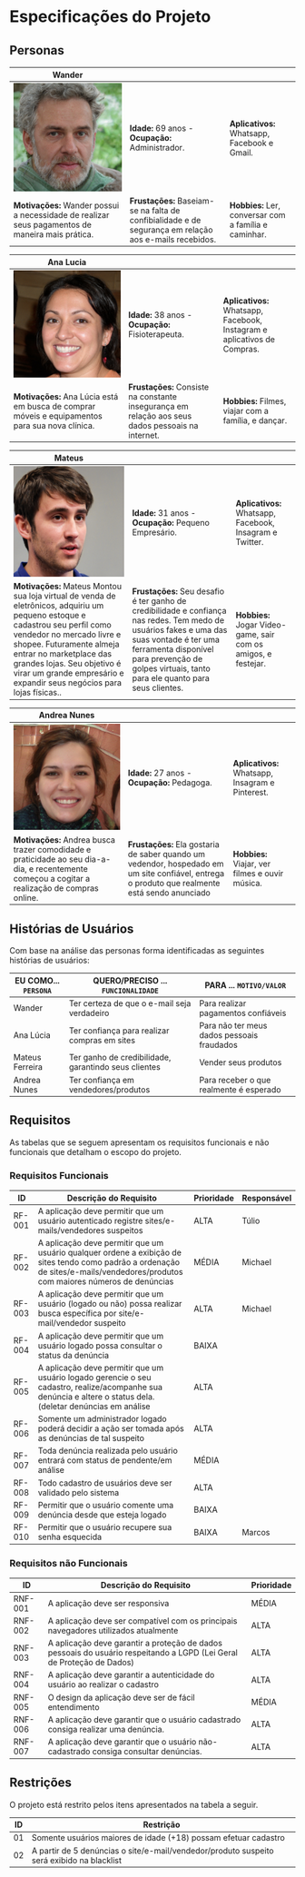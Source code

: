 # Especificações do Projeto

## Personas
| **Wander**             |                                 |                       |
|--------------------|---------------------------------|-----------------------------------|
|![](https://github.com/ICEI-PUC-Minas-PMV-SI/pmv-si-2022-2-e1-proj-web-t3-sos-web/blob/main/docs/img/Wander.jpg)|**Idade:** 69 anos - **Ocupação:** Administrador.|**Aplicativos:** Whatsapp, Facebook e Gmail.
|**Motivações:**  Wander possui a necessidade de realizar seus pagamentos de maneira mais prática.|**Frustações:** Baseiam-se na falta de confibialidade e de segurança em relação aos e-mails recebidos.|**Hobbies:** Ler, conversar com a família e caminhar.|

| **Ana Lucia**          |                                 |                       |
|--------------------|---------------------------------|-----------------------------------|
|![](https://github.com/ICEI-PUC-Minas-PMV-SI/pmv-si-2022-2-e1-proj-web-t3-sos-web/blob/main/docs/img/Ana%20Lucia.jpg)|**Idade:** 38 anos - **Ocupação:** Fisioterapeuta.|**Aplicativos:** Whatsapp, Facebook, Instagram e aplicativos de Compras.
|**Motivações:** Ana Lúcia está em busca de comprar móveis e equipamentos para sua nova clínica.|**Frustações:** Consiste na constante insegurança em relação aos seus dados pessoais na internet.|**Hobbies:** Filmes, viajar com a família, e dançar.|

| **Mateus**             |                                 |                       |
|--------------------|---------------------------------|-----------------------------------|
|![](https://github.com/ICEI-PUC-Minas-PMV-SI/pmv-si-2022-2-e1-proj-web-t3-sos-web/blob/main/docs/img/Mateus.jpg)|**Idade:** 31 anos - **Ocupação:** Pequeno Empresário.|**Aplicativos:** Whatsapp, Facebook, Insagram e Twitter.
|**Motivações:** Mateus Montou sua loja virtual de venda de eletrônicos, adquiriu um pequeno estoque e cadastrou seu perfil como vendedor no mercado livre e shopee. Futuramente almeja entrar no marketplace das grandes lojas.  Seu objetivo é virar um grande empresário e expandir seus negócios para lojas físicas..|**Frustações:**  Seu desafio é ter ganho de credibilidade e confiança nas redes. Tem medo de usuários fakes e uma das suas vontade é ter uma ferramenta disponível para prevenção de golpes virtuais, tanto para ele quanto para seus clientes. |**Hobbies:** Jogar Video-game, sair com os amigos, e festejar.|

| **Andrea Nunes**       |                                 |                       |
|--------------------|---------------------------------|-----------------------------------|
|![](https://github.com/ICEI-PUC-Minas-PMV-SI/pmv-si-2022-2-e1-proj-web-t3-sos-web/blob/main/docs/img/AndreaNunes.jpg)|**Idade:** 27 anos - **Ocupação:** Pedagoga.|**Aplicativos:** Whatsapp, Insagram e Pinterest.
|**Motivações:** Andrea busca trazer comodidade e praticidade ao seu dia-a-dia, e recentemente começou a cogitar a realização de compras online.|**Frustações:** Ela gostaria de saber quando um vedendor, hospedado em um site confiável, entrega o produto que realmente está sendo anunciado |**Hobbies:** Viajar, ver filmes e ouvir música.|
## Histórias de Usuários

Com base na análise das personas forma identificadas as seguintes histórias de usuários:

|EU COMO... `PERSONA`| QUERO/PRECISO ... `FUNCIONALIDADE` |PARA ... `MOTIVO/VALOR`                 |
|--------------------|------------------------------------|----------------------------------------|
|Wander              | Ter certeza de que o e-mail seja verdadeiro | Para realizar pagamentos confiáveis | 
|Ana Lúcia           | Ter confiança para realizar compras em sites |Para não ter meus dados pessoais fraudados |
|Mateus Ferreira     | Ter ganho de credibilidade, garantindo seus clientes | Vender seus produtos |
|Andrea Nunes        | Ter confiança em vendedores/produtos | Para receber o que realmente é esperado | 


## Requisitos

As tabelas que se seguem apresentam os requisitos funcionais e não funcionais que detalham o escopo do projeto.

### Requisitos Funcionais

|ID    | Descrição do Requisito  | Prioridade | Responsável |
|------|-----------------------------------------|----| ----|
|RF-001 | A aplicação deve permitir que um usuário autenticado registre sites/e-mails/vendedores suspeitos| ALTA |Túlio|
|RF-002| A aplicação deve permitir que um usuário qualquer ordene a exibição de sites tendo como padrão a ordenação de sites/e-mails/vendedores/produtos com maiores números de denúncias| MÉDIA | Michael |
|RF-003| A aplicação deve permitir que um usuário (logado ou não) possa realizar busca específica por site/e-mail/vendedor suspeito| ALTA | Michael |
|RF-004| A aplicação deve permitir que um usuário logado possa consultar o status da denúncia |BAIXA| | Hugo |
|RF-005| A aplicação deve permitir que um usuário logado gerencie o seu cadastro, realize/acompanhe sua denúncia e altere o status dela. (deletar denúncias em análise |ALTA| | Hugo / Rafael
|RF-006| Somente um administrador logado poderá decidir a ação ser tomada após as denúncias de tal suspeito |ALTA| | |
|RF-007| Toda denúncia realizada pelo usuário entrará com status de pendente/em análise |MÉDIA| | |
|RF-008| Todo cadastro de usuários deve ser validado pelo sistema |ALTA| |Todos |
|RF-009| Permitir que o usuário comente uma denúncia desde que esteja logado |BAIXA| | Túlio |
|RF-010| Permitir que o usuário recupere sua senha esquecida |BAIXA|  Marcos |
### Requisitos não Funcionais

|ID     | Descrição do Requisito  |Prioridade |
|-------|-------------------------|----|
|RNF-001| A aplicação deve ser responsiva  | MÉDIA | 
|RNF-002| A aplicação deve ser compatível com os principais navegadores utilizados atualmente |ALTA|
|RNF-003| A aplicação deve garantir a proteção de dados pessoais do usuário respeitando a LGPD (Lei Geral de Proteção de Dados) |ALTA|
|RNF-004| A aplicação deve garantir a autenticidade do usuário ao realizar o cadastro |ALTA|
|RNF-005| O design da aplicação deve ser de fácil entendimento |MÉDIA|
|RNF-006| A aplicação deve garantir que o usuário cadastrado consiga realizar uma denúncia. |ALTA|
|RNF-007| A aplicação deve garantir que o usuário não-cadastrado consiga consultar denúncias. |ALTA|
## Restrições

O projeto está restrito pelos itens apresentados na tabela a seguir.

|ID| Restrição                                             |
|--|-------------------------------------------------------|
|01| Somente usuários maiores de idade (+18) possam efetuar cadastro|
|02| A partir de 5 denúncias o site/e-mail/vendedor/produto suspeito será exibido na blacklist|
